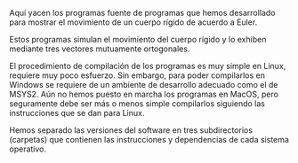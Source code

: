 Aquí yacen los programas fuente de programas que hemos desarrollado para mostrar el movimiento de un cuerpo rígido de acuerdo a Euler.

Estos programas simulan el movimiento del cuerpo rígido y lo exhiben mediante tres vectores mutuamente ortogonales.  

El procedimiento de compilación de los programas es muy simple en Linux, requiere muy poco esfuerzo.  Sin embargo, para poder compilarlos en Windows se requiere de un ambiente de desarrollo adecuado como el de MSYS2.
Aún no hemos puesto en marcha los programas en MacOS, pero seguramente debe ser más o menos simple compilarlos siguiendo las instrucciones que se dan para Linux.

Hemos separado las versiones del software en tres subdirectorios (carpetas) que contienen las instrucciones y dependencias de cada sistema operativo.  





